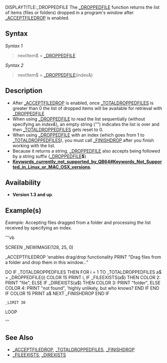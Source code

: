 DISPLAYTITLE:_DROPPEDFILE
The [_DROPPEDFILE](_DROPPEDFILE) function returns the list of items (files or folders) dropped in a program's window after [_ACCEPTFILEDROP](_ACCEPTFILEDROP) is enabled.


## Syntax

*Syntax 1*
>  nextItem$ = [_DROPPEDFILE](_DROPPEDFILE)

*Syntax 2*
>  nextItem$ = [_DROPPEDFILE](_DROPPEDFILE)(index&)

## Description

* After [_ACCEPTFILEDROP](_ACCEPTFILEDROP) is enabled, once [_TOTALDROPPEDFILES](_TOTALDROPPEDFILES) is greater than 0 the list of dropped items will be available for retrieval with [_DROPPEDFILE](_DROPPEDFILE)
* When using [_DROPPEDFILE](_DROPPEDFILE) to read the list sequentially (without specifying an *index&*), an empty string ("") indicates the list is over and then [_TOTALDROPPEDFILES](_TOTALDROPPEDFILES) gets reset to 0.
* When using [_DROPPEDFILE](_DROPPEDFILE) with an index (which goes from 1 to [_TOTALDROPPEDFILES](_TOTALDROPPEDFILES)), you must call [_FINISHDROP](_FINISHDROP) after you finish working with the list.
* Because it returns a string, [_DROPPEDFILE](_DROPPEDFILE) also accepts being followed by a string suffix ([_DROPPEDFILE](_DROPPEDFILE)**$**)
* **[Keywords_currently_not_supported_by_QB64#Keywords_Not_Supported_in_Linux_or_MAC_OSX_versions](Keywords_currently_not_supported_by_QB64#Keywords_Not_Supported_in_Linux_or_MAC_OSX_versions)**.


## Availability

* **Version 1.3 and up**.


## Example(s)

*Example:* Accepting files dragged from a folder and processing the list received by specifying an index. 

'''vb

SCREEN _NEWIMAGE(128, 25, 0)

_ACCEPTFILEDROP 'enables drag/drop functionality
PRINT "Drag files from a folder and drop them in this window..."

DO
    IF _TOTALDROPPEDFILES THEN
        FOR i = 1 TO _TOTALDROPPEDFILES
            a$ = _DROPPEDFILE(i)
            COLOR 15
            PRINT i,
            IF _FILEEXISTS(a$) THEN
                COLOR 2: PRINT "file",
            ELSE
                IF _DIREXISTS(a$) THEN
                    COLOR 3: PRINT "folder",
                ELSE
                    COLOR 4: PRINT "not found", 'highly unlikely, but who knows?
                END IF
            END IF
            COLOR 15
            PRINT a$
        NEXT
        _FINISHDROP
    END IF

    _LIMIT 30
LOOP

'''


## See Also

* [_ACCEPTFILEDROP](_ACCEPTFILEDROP), [_TOTALDROPPEDFILES](_TOTALDROPPEDFILES), [_FINISHDROP](_FINISHDROP)
* [_FILEEXISTS](_FILEEXISTS), [_DIREXISTS](_DIREXISTS)




